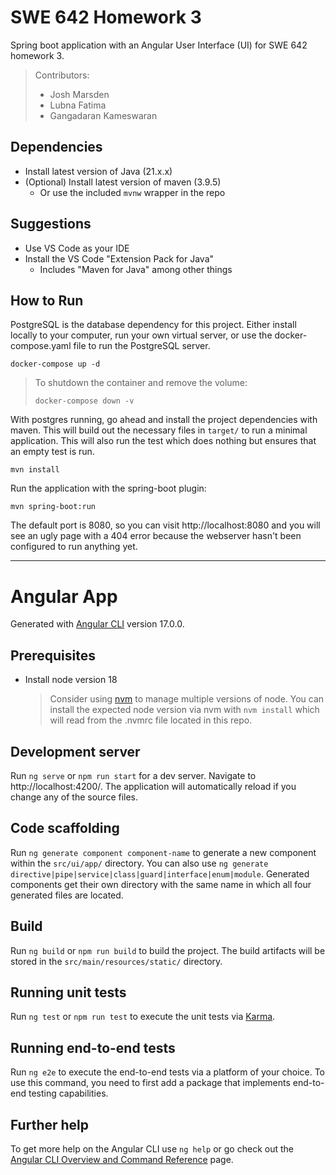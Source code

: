 # SWE 642 Homework 3

Spring boot application with an Angular User Interface (UI) for SWE 642 homework 3.

> Contributors:
>
> - Josh Marsden
> - Lubna Fatima
> - Gangadaran Kameswaran

## Dependencies

- Install latest version of Java (21.x.x)
- (Optional) Install latest version of maven (3.9.5)
  - Or use the included `mvnw` wrapper in the repo

## Suggestions

- Use VS Code as your IDE
- Install the VS Code "Extension Pack for Java"
  - Includes "Maven for Java" among other things

## How to Run

PostgreSQL is the database dependency for this project. Either install
locally to your computer, run your own virtual server, or use the
docker-compose.yaml file to run the PostgreSQL server.

```shell
docker-compose up -d
```

> To shutdown the container and remove the volume:
>
> ```shell
> docker-compose down -v
> ```

With postgres running, go ahead and install the project dependencies with maven.
This will build out the necessary files in `target/` to run a minimal application.
This will also run the test which does nothing but ensures that an empty test is run.

```shell
mvn install
```

Run the application with the spring-boot plugin:

```shell
mvn spring-boot:run
```

The default port is 8080, so you can visit http://localhost:8080 and you will see an
ugly page with a 404 error because the webserver hasn't been configured to run anything
yet.

---

# Angular App

Generated with [Angular CLI](https://github.com/angular/angular-cli) version 17.0.0.

## Prerequisites

- Install node version 18
  > Consider using [nvm](https://github.com/nvm-sh/nvm) to manage multiple versions of node.
  > You can install the expected node version via nvm with `nvm install` which will read from
  > the .nvmrc file located in this repo.

## Development server

Run `ng serve` or `npm run start` for a dev server. Navigate to http://localhost:4200/. The application will automatically reload if you change any of the source files.

## Code scaffolding

Run `ng generate component component-name` to generate a new component within the `src/ui/app/` directory. You can also use `ng generate directive|pipe|service|class|guard|interface|enum|module`. Generated components get their own directory with the same name in which all four generated files are located.

## Build

Run `ng build` or `npm run build` to build the project. The build artifacts will be stored in the `src/main/resources/static/` directory.

## Running unit tests

Run `ng test` or `npm run test` to execute the unit tests via [Karma](https://karma-runner.github.io).

## Running end-to-end tests

Run `ng e2e` to execute the end-to-end tests via a platform of your choice. To use this command, you need to first add a package that implements end-to-end testing capabilities.

## Further help

To get more help on the Angular CLI use `ng help` or go check out the [Angular CLI Overview and Command Reference](https://angular.io/cli) page.
